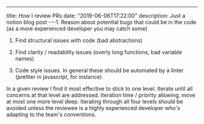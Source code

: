 ---
title: How I review PRs
date: "2019-06-06T17:22:00"
description: Just a notion blog post
---1. Reason about potential bugs that could be in the code (as a more experienced developer you may catch some)

1. Find structural issues with code (bad abstractions)

1. Find clarity / readability issues (overly long functions, bad variable names)

1. Code style issues. In general these should be automated by a linter (prettier in javascript, for instance)

In a given review I find it most effective to stick to one level. Iterate until all concerns at that level are addressed.
Iteration time / priority allowing, move at most one more level deep. Iterating through all four levels should be avoided unless the reviewee is a highly experienced developer who's adapting to the team's conventions. 


